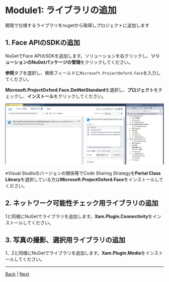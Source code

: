 
# Module1: ライブラリの追加

開発で仕様するライブラリをnugetから取得しプロジェクトに追加します

## 1. Face APIのSDKの追加

NuGetでFace APIのSDKを追加します。ソリューションを右クリックし、**ソリューションのNuGetパッケージの管理**をクリックしてください。

**参照**タブを選択し、検索フィールドに`Microsoft.ProjectOxford.Face`を入力してください。

**Microsoft.ProjectOxford.Face.DotNetStandard**を選択し、**プロジェクト**をチェックし、**インストール**をクリックしてください。

![](./images/1/nuget.png)

※Visual Studioのバージョンの関係等でCode Sharing Strategyを**Portal Class Library**を選択している方は**Microsoft.ProjectOxford.Face**をインストールしてください。

## 2. ネットワーク可能性チェック用ライブラリの追加

1と同様にNuGetでライブラリを追加します。**Xam.Plugin.Connectivity**をインストールしてください。

## 3. 写真の撮影、選択用ライブラリの追加

1、2と同様にNuGetでライブラリを追加します。**Xam.Plugin.Media**をインストールしてください。

---
[Back](module0.md) | [Next](module2.md)

